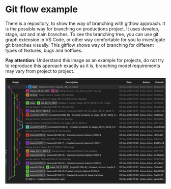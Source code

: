 # Git flow example

There is a repository, to show the way of branching with gitflow approach. It is the possible way for branching on productions project. It uses develop, stage, uat and main branches.
To see the branching tree, you can use git graph extension in VS Code, or other way comfortable for you to investigate git branches visually.
This gitflow shows way of branching for different types of features, bugs and hotfixes.

**Pay attention:** 
Understand this image as an example for projects, do not try to reproduce this approach exactly as it is, branching model requirements may vary from project to project.

![Gitflow visual view](/assets/Gitflow.png)